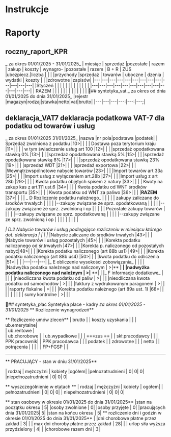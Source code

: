 # **Instrukcje** 
# **Raporty** 
## roczny_raport_KPR
_   za okres 01/01/2025 - 31/01/2025_
|   miesiąc    |   sprzedaż |pozostałe | razem      |    zakup   | koszty   | wynagro- |pozostałe |  razem   |  B + R   |  ZUS     |ubezpiecz.|liczba |
|              |            |przychody |sprzedaż    |   towarów  | uboczne  | dzenia   | wydatki  |  koszty  |          |          |zdrowotne |zapisów|
|---|---|---|---|---|---|---|---|---|---|---|---|---|
|Styczeń       |            |          |            |            |          |          |          |          |          |          |          |       |
|---|---|---|---|---|---|---|---|---|---|---|---|---|
| RAZEM        |            |          |            |            |          |          |          |          |          |          |          |       |
## syntetyka_vat
_ za okres od dnia 01/01/2025  do dnia 31/01/2025_
|rejestr |magazyn|rodzaj|stawka|netto|vat|brutto|
|---|---|---|---:|---:|---;|


## deklaracja_VAT7 deklaracja podatkowa VAT-7 dla podatku od towarów i usług  
_  za okres   01/01/2025    31/01/2025_
|nazwa |nr pola|podstawa |podatek|
| Sprzedaż zwolniona z podatku              |10>|              |              |
| Dostawa  poza terytorium kraju            |11>|              |              |
| w tym świadczenie usług art 100           |12>|              |              |
|sprzedaż opodatkowana stawką 0%            |13>|              |              |
|sprzedaż opodatkowana stawką 5%            |15>|              |              |
|sprzedaż opodatkowana stawką 8%            |17>|              |              |
|sprzedaż opodatkowana stawką 23%           |19>|              |              |
|sprzedaż WDT                               |21>|              |              |
|sprzedaż exportowa                         |22>|              |              |
|Wewnątrzwspólnotowe nabycie  towarów       |23>|              |              |
|Import towarów   art 33a                   |25>|              |              |
|Import usług z wyłączeniem   art.28b       |27>|              |              |
|Import usług  z  art 28b                   |29>|              |              |
| Kwota podatku  objętych spisem z natury   |33>|              |              |
| Kwoty na zakup kas z art.111 ust.6        |34>|              |              |
| Kwota podatku od WNT środków transportu   |35>|              |              |
| Kwota podatku od WNT za paliwo            |36>|              |              |
|**RAZEM**                                      |37>|              |              |
| _  D Rozliczenie podatku należnego_             | |                |              |
|     zakupy zaliczane do środków trwałych  |   |              |              |
|--zakupy związane ze sprz. opodatkowaną    |   |              |              |
|--zakupy związane ze sprz. zwolnioną i op  |   |              |              |
|     Pozostałe zakupy towarów              |   |              |              |
|--zakupy związane ze sprz. opodatkowaną    |   |              |              |
|--zakupy związane ze sprz. zwolnioną i op  |   |              |              |
|                                           |    |                    |                     |

_|  D.2 Nabycie towarów i usług podlegające rozliczeniu w miesiącu którego dot. deklaracja     |  |    |    |_
|Nabycie zaliczane do środków trwałych      |43>|              |              |
|Nabycie towarów i usług pozostałych        |45>|              |              |
|Korekta podatku naliczonego od śr.trwałych |47>|              |              |
|Korekta p. naliczonego od pozostałych nabyć|48>|              |              |
|Korekta podatku naliczonego (art 88b us1)  |49>|              |              |
|Korekta podatku naliczonego (art 88b us4)  |50>|              |              |
|kwota podatku do odliczenia                |51>|              |              |
|---|---|---|
|_ E obliczenie wysokości zobowiązania_       | |                |              |
|Nadwyżka podatku należnego nad naliczonym  |  >|**              **|              |
|nadwyżka podatku naliczonego nad należnym  |  >|**              **|              |
|_ F informacje dodatkowe_                    | |                |              |
|nieodliczana kwota podatku od paliw        |  >|              |              |
|nieodliczana kwota podatku od samochodów   |  >|              |              |
|faktury z wydrukowanym paragonem           |  >|              |              |
|raporty fiskalne                           |  >|              |              |
|Korekta podatku należnego (art 89a ust. 1) |68>|              |              |
|                                           |   |              |              |
|   sumy kontrolne                          |  >|              |              |

## syntetyka_płac
      Syntetyka płace - kadry _za okres 01/01/2025 - 31/01/2025_
**    Rozliczenie wynagrodzeń**


**    Rozliczenie umów zleceń**
|      brutto    |              |  koszty uzyskania |            |
|   ub.emerytalne|             
|   ub.rentowe   |             
|   ub.chorobowe |              | ub.wypadkowe     |            |
|   ===zus ==    |              |  skł.pracodawcy   |            |
|   PPK pracownik|              |  PPK pracodawca  |            |
|     podatek    |              |  zdrowotne       |            |
|     netto      |              |  potrącenia      |            |
|                |              |  FP+FGSP         |            |


--------------------------------------------------------
**  PRACUJĄCY   - stan w dniu 31/01/2025**
 
|   rodzaj               |   mężczyźni | kobiety  |ogółem|
|pełnozatrudnieni       |      0|        0|        0|
|niepełnozatrudnieni    |      0|        0|        0|

**  wyszczególnienie      w etatach **
|   rodzaj               |   mężczyźni | kobiety | ogółem|
| pełnozatrudnieni       |      0|        0|        0|
| niepełnozatrudnieni    |      0|        0|        0|

**       stan osobowy w okresie 01/01/2025  do dnia 31/01/2025**
|stan na początku okresu |      5|
|osoby zwolnione         |      0|
|osoby przyjęte          |      0|
|pracujących dnia 31/01/2025|      5|
|stan na końcu okresu    |      5|
** rozliczenie dni i godzin w okresie 01/01/2025  do dnia 31/01/2025**
|    |dni chorobowe płatne przez zakład                 |       3|
|    | max dni choroby płatne przez zakład              |      28|
|    | urlop siła wyższa przydzielony                   |       4|
|    |chorobowe razem dni                               |       3|

